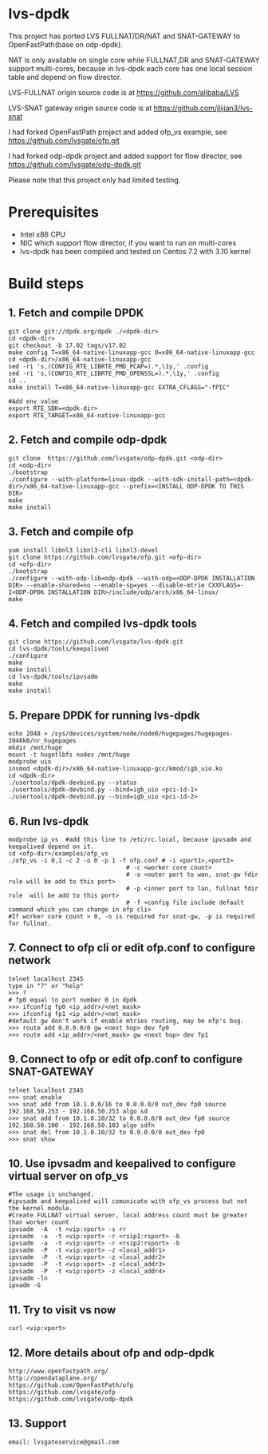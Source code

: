 # lvs-dpdk

This project has ported LVS FULLNAT/DR/NAT and SNAT-GATEWAY to OpenFastPath(base on odp-dpdk).

NAT is only available on single core while FULLNAT,DR and SNAT-GATEWAY support multi-cores, because in lvs-dpdk each core has one local session table and depend on flow director.

LVS-FULLNAT origin source code is at https://github.com/alibaba/LVS

LVS-SNAT gateway origin source code is at https://github.com/jlijian3/lvs-snat

I had forked OpenFastPath project and added ofp_vs example, see https://github.com/lvsgate/ofp.git

I had forked odp-dpdk project and added support for flow director, see https://github.com/lvsgate/odp-dpdk.git

Please note that this project only had limited testing.

# Prerequisites

- Intel x86 CPU
- NIC which support flow director, if you want to run on multi-cores
- lvs-dpdk has been compiled and tested on Centos 7.2 with 3.10 kernel

# Build steps

## 1. Fetch and compile DPDK

	git clone git://dpdk.org/dpdk ./<dpdk-dir>
	cd <dpdk-dir>
	git checkout -b 17.02 tags/v17.02
	make config T=x86_64-native-linuxapp-gcc O=x86_64-native-linuxapp-gcc
	cd <dpdk-dir>/x86_64-native-linuxapp-gcc
    sed -ri 's,(CONFIG_RTE_LIBRTE_PMD_PCAP=).*,\1y,' .config
    sed -ri 's,(CONFIG_RTE_LIBRTE_PMD_OPENSSL=).*,\1y,' .config
	cd ..
	make install T=x86_64-native-linuxapp-gcc EXTRA_CFLAGS="-fPIC"
	
	#Add env value
	export RTE_SDK=<dpdk-dir>
    export RTE_TARGET=x86_64-native-linuxapp-gcc
	    
## 2. Fetch and compile odp-dpdk

	git clone  https://github.com/lvsgate/odp-dpdk.git <odp-dir>
	cd <odp-dir>
	./bootstrap
	./configure --with-platform=linux-dpdk --with-sdk-install-path=<dpdk-dir>/x86_64-native-linuxapp-gcc --prefix=<INSTALL ODP-DPDK TO THIS DIR>
	make
	make install
	
## 3. Fetch and compile ofp

	yum install libnl3 libnl3-cli libnl3-devel
	git clone https://github.com/lvsgate/ofp.git <ofp-dir>
	cd <ofp-dir>
	./bootstrap
	./configure --with-odp-lib=odp-dpdk --with-odp=<ODP-DPDK INSTALLATION DIR> --enable-shared=no --enable-sp=yes --disable-mtrie CXXFLAGS=-I<ODP-DPDK INSTALLATION DIR>/include/odp/arch/x86_64-linux/
	make

## 4. Fetch and compiled lvs-dpdk tools

	git clone https://github.com/lvsgate/lvs-dpdk.git
	cd lvs-dpdk/tools/keepalived
	./configure
	make
	make install
	cd lvs-dpdk/tools/ipvsadm
	make
	make install

## 5. Prepare DPDK for running lvs-dpdk
	echo 2048 > /sys/devices/system/node/node0/hugepages/hugepages-2048kB/nr_hugepages
	mkdir /mnt/huge
	mount -t hugetlbfs nodev /mnt/huge
	modprobe uio
	insmod <dpdk-dir>/x86_64-native-linuxapp-gcc/kmod/igb_uio.ko
	cd <dpdk-dir>
	./usertools/dpdk-devbind.py --status
	./usertools/dpdk-devbind.py --bind=igb_uio <pci-id-1>
	./usertools/dpdk-devbind.py --bind=igb_uio <pci-id-2>

		
## 6. Run lvs-dpdk
    modprobe ip_vs  #add this line to /etc/rc.local, because ipvsadm and keepalived depend on it.
    cd <ofp-dir>/examples/ofp_vs
    ./ofp_vs -i 0,1 -c 2 -o 0 -p 1 -f ofp.conf # -i <port1>,<port2>  
                                     # -c <worker core count> 
                                     # -o <outer port to wan, snat-gw fdir rule will be add to this port>
                                     # -p <inner port to lan, fullnat fdir rule  will be add to this port>
                                     # -f <config file include default command which you can change in ofp cli>
    #If worker core count > 0, -o is required for snat-gw, -p is required for fullnat.


## 7. Connect to ofp cli or edit ofp.conf to configure network
    telnet localhost 2345
    type in "?" or "help"
    >>> ?
    # fp0 equal to port number 0 in dpdk
    >>> ifconfig fp0 <ip_addr>/<net_mask> 
    >>> ifconfig fp1 <ip_addr>/<net_mask> 
    #default gw don't work if enable mtries routing, may be ofp's bug.
    >>> route add 0.0.0.0/0 gw <next hop> dev fp0
    >>> route add <ip_addr>/<net_mask> gw <next hop> dev fp1
    
    
## 9. Connect to ofp or edit ofp.conf to configure SNAT-GATEWAY
    telnet localhost 2345
    >>> snat enable
    >>> snat add from 10.1.0.0/16 to 0.0.0.0/0 out_dev fp0 source 192.168.50.253 - 192.168.50.253 algo sd
    >>> snat add from 10.1.0.10/32 to 0.0.0.0/0 out_dev fp0 source 192.168.50.100 - 192.168.50.103 algo sdfn
    >>> snat del from 10.1.0.10/32 to 0.0.0.0/0 out_dev fp0
    >>> snat show
    

## 10. Use ipvsadm and keepalived to configure virtual server on ofp_vs
	#The usage is unchanged.
	#ipvsadm and keepalived will comunicate with ofp_vs process but not the kernel module.
	#Create FULLNAT virtual server, local address count must be greater than worker count
	ipvsadm  -A  -t <vip:vport> -s rr
	ipvsadm  -a  -t <vip:vport> -r <rsip1:rsport> -b
	ipvsadm  -a  -t <vip:vport> -r <rsip2:rsport> -b
	ipvsadm  -P  -t <vip:vport> -z <local_addr1>
	ipvsadm  -P  -t <vip:vport> -z <local_addr2>
	ipvsadm  -P  -t <vip:vport> -z <local_addr3>
	ipvsadm  -P  -t <vip:vport> -z <local_addr4>
	ipvsadm -ln
	ipvadm -G
    
## 11. Try to visit vs now
	curl <vip:vport>

## 12. More details about ofp and odp-dpdk
    http://www.openfastpath.org/
    http://opendataplane.org/
    https://github.com/OpenFastPath/ofp
    https://github.com/lvsgate/ofp
    https://github.com/lvsgate/odp-dpdk

## 13. Support
	email: lvsgateservice@gmail.com
